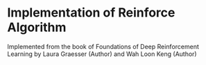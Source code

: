 # Implementation of Reinforce Algorithm
Implemented from the book of Foundations of Deep Reinforcement Learning by  Laura Graesser (Author) and Wah Loon Keng (Author)
